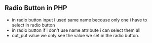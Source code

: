 ## Radio Button in PHP
- in radio button input i used same name becouse only one i have to select in radio button
- in radio button if i don't use name attribute i can select them all
- out_put value we only see the value we set in the radio button.